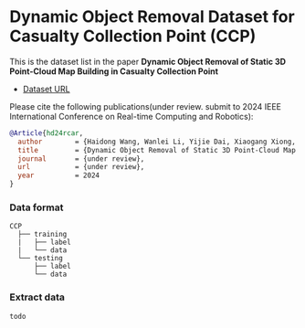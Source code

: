 # Dynamic Object Removal Dataset for Casualty Collection Point (CCP)

This is the dataset list in the paper **Dynamic Object Removal of Static 3D Point-Cloud Map Building in Casualty Collection Point** 

- [Dataset URL](https://drive.google.com/drive/folders/1SOAeD3gxtO2jv5nk1CJlvezyZka3Yle4?usp=sharing)

Please cite the following publications(under review. submit to 2024 IEEE International Conference on Real-time Computing and Robotics):
```bibtex
@Article{hd24rcar,
  author        = {Haidong Wang, Wanlei Li, Yijie Dai, Xiaogang Xiong, and Yunjiang Lou},
  title         = {Dynamic Object Removal of Static 3D Point-Cloud Map Building in Casualty Collection Point},
  journal       = {under review},
  url           = {under review},
  year          = 2024
}
```

### Data format

```
CCP
  ├── training
  |   ├── label
  |   └── data
  └── testing
      ├── label
      └── data
```

### Extract data

```
todo
```
